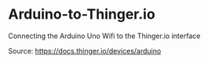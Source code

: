 # Arduino-to-Thinger.io
Connecting the Arduino Uno Wifi to the Thinger.io interface

Source: https://docs.thinger.io/devices/arduino
